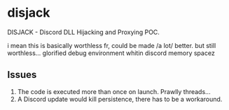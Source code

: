 # disjack
DISJACK - Discord DLL Hijacking and Proxying POC.

i mean this is basically worthless fr,
could be made /a lot/ better.
but still worthless...
glorified debug environment whitin discord memory spacez


## Issues       
1. The code is executed more than once on launch. Prawlly threads...
2. A Discord update would kill persistence, there has to be a workaround.
